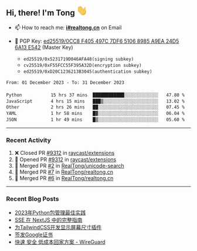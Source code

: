 ## Hi, there! I'm Tong <img src="https://raw.githubusercontent.com/realtong/realtong/main/wave.gif" width="30px">


- 📫 How to reach me: **[i#realtong.cn](mailto:i@realtong.cn)** on Email
- 🔑 PGP Key: [ed25519/0CC8 F405 497C 7DF6 5106 8985 A9EA 24D5 6A13 E542](https://github.com/RealTong.gpg) (Master Key)
  
  - `ed25519/0x5231719D046AFA48(signing subkey)`
  - `cv25519/0xF55FCC55F395A32D(encryption subkey)`
  - `ed25519/0xD20C1236213B3045(authentication subkey)`

<!--START_SECTION:waka-->

```txt
From: 01 December 2023 - To: 31 December 2023

Python           15 hrs 37 mins  ████████████░░░░░░░░░░░░░   47.80 %
JavaScript       4 hrs 15 mins   ███▒░░░░░░░░░░░░░░░░░░░░░   13.02 %
Other            2 hrs 26 mins   ██░░░░░░░░░░░░░░░░░░░░░░░   07.45 %
YAML             1 hr 58 mins    █▓░░░░░░░░░░░░░░░░░░░░░░░   06.04 %
JSON             1 hr 49 mins    █▒░░░░░░░░░░░░░░░░░░░░░░░   05.60 %
```

<!--END_SECTION:waka-->

---
### Recent Activity

<!--START_SECTION:activity-->
1. ❌ Closed PR [#9312](https://github.com/raycast/extensions/pull/9312) in [raycast/extensions](https://github.com/raycast/extensions)
2. 💪 Opened PR [#9312](https://github.com/raycast/extensions/pull/9312) in [raycast/extensions](https://github.com/raycast/extensions)
3. 🎉 Merged PR [#2](https://github.com/RealTong/unicode-search/pull/2) in [RealTong/unicode-search](https://github.com/RealTong/unicode-search)
4. 🎉 Merged PR [#7](https://github.com/RealTong/realtong.cn/pull/7) in [RealTong/realtong.cn](https://github.com/RealTong/realtong.cn)
5. 🎉 Merged PR [#6](https://github.com/RealTong/realtong.cn/pull/6) in [RealTong/realtong.cn](https://github.com/RealTong/realtong.cn)
<!--END_SECTION:activity-->

---
### Recent Blog Posts
<!-- BLOG-POST-LIST:START -->
- [2023年Python包管理最佳实践](https://www.realtong.cn/blog/poetry)
- [SSE 在 NextJS 中的完整指南](https://www.realtong.cn/blog/nextjs&sse)
- [为TailwindCSS开发显示屏幕尺寸插件](https://www.realtong.cn/blog/tailwindcssplugin)
- [签发Google证书](https://www.realtong.cn/blog/auto-issue-google-public-certificates-using-acmedotsh)
- [快速 安全 低成本回家方案 - WireGuard](https://www.realtong.cn/blog/8)
<!-- BLOG-POST-LIST:END -->
